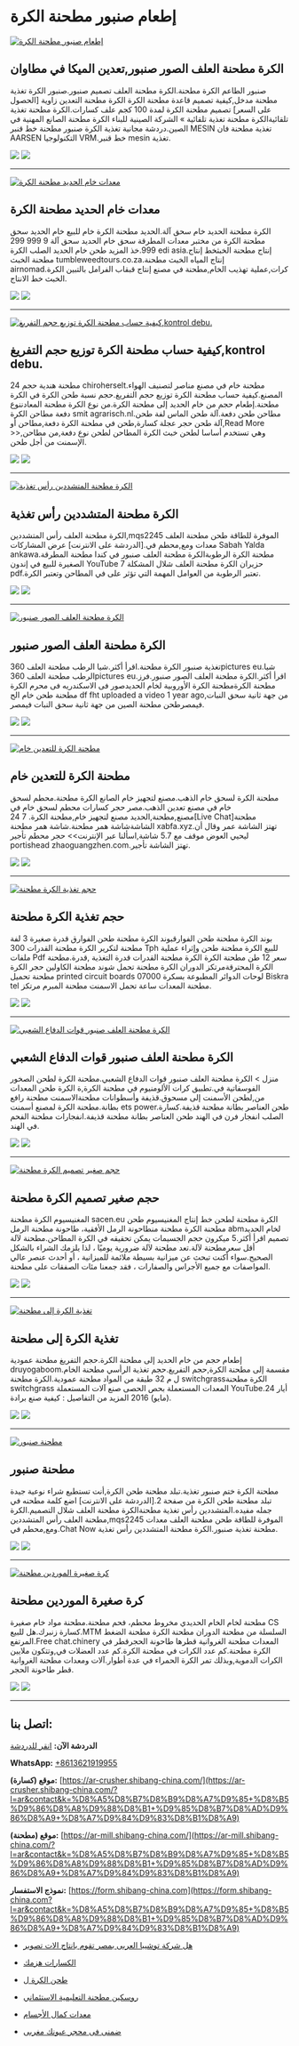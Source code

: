 # إطعام صنبور مطحنة الكرة

<a href="https://swt.shibang-china.com/?l=ar&img&k=%D8%A5%D8%B7%D8%B9%D8%A7%D9%85+%D8%B5%D9%86%D8%A8%D9%88%D8%B1+%D9%85%D8%B7%D8%AD%D9%86%D8%A9+%D8%A7%D9%84%D9%83%D8%B1%D8%A9" target="_blank">![إطعام صنبور مطحنة الكرة](http://static.shibang-china.com/all-800x300/1485.jpg)</a>

## الكرة مطحنة العلف الصور صنبور,تعدين الميكا في مطاوان
صنبور الطاعم الكرة مطحنة.الكرة مطحنة العلف تصميم صنبور.صنبور الكرة تغذية مطحنة مدخل,كيفية تصميم قاعدة مطحنة الكرة الكرة مطحنة التعدين زاوية [الحصول على السعر] تصميم مطحنة الكرة لمدة 100 كجم علف كسارات.الكرة مطحنة تغذية تلقائيةالكرة مطحنة تغذية تلقائية » الشركة الصينية للبناء الكرة مطحنة الصانع المهنية في الصين.دردشة مجانية تغذية الكرة صنبور مطحنة خط قنبر MESIN تغذية مطحنة فان AARSEN التكنولوجيا VRM.خط قنبر mesin تغذية.


<a href="https://whatsapp.shibangsoft.com/WhatsApp.php" target="_blank" title="WhatsApp">![](http://static.shibang-china.com/icon/whatsapp.png)</a> <a href="https://swt.shibang-china.com/?l=ar&icon&k=%D8%A5%D8%B7%D8%B9%D8%A7%D9%85+%D8%B5%D9%86%D8%A8%D9%88%D8%B1+%D9%85%D8%B7%D8%AD%D9%86%D8%A9+%D8%A7%D9%84%D9%83%D8%B1%D8%A9" target="_blank">![](http://static.shibang-china.com/icon/chat-ar.png)</a>

---

<a href="https://swt.shibang-china.com/?l=ar&img&k=%D8%A5%D8%B7%D8%B9%D8%A7%D9%85+%D8%B5%D9%86%D8%A8%D9%88%D8%B1+%D9%85%D8%B7%D8%AD%D9%86%D8%A9+%D8%A7%D9%84%D9%83%D8%B1%D8%A9" target="_blank">![معدات خام الحديد مطحنة الكرة](http://static.shibang-china.com/all-800x300/984.jpg)</a>

## معدات خام الحديد مطحنة الكرة
الكرة مطحنة الحديد خام سحق آلة.الحديد مطحنة الكرة خام للبيع خام الحديد سحق مطحنة الكرة من مختبر معدات المطرقة سحق خام الحديد سحق آلة 9 999 299 999.خذ المزيد طحن خام الحديد الصلب الكرة edi asia.إنتاج مطحنة الخبثخط إنتاج مطحنة الخبث tumbleweedtours.co.za.إنتاج المياه الخبث مطحنة airnomad.كرات,عملية تهذيب الخام,مطحنة في مصنع إنتاج قبقاب الفرامل بالتبين الكرة الخبث خط الانتاج.


<a href="https://whatsapp.shibangsoft.com/WhatsApp.php" target="_blank" title="WhatsApp">![](http://static.shibang-china.com/icon/whatsapp.png)</a> <a href="https://swt.shibang-china.com/?l=ar&icon&k=%D8%A5%D8%B7%D8%B9%D8%A7%D9%85+%D8%B5%D9%86%D8%A8%D9%88%D8%B1+%D9%85%D8%B7%D8%AD%D9%86%D8%A9+%D8%A7%D9%84%D9%83%D8%B1%D8%A9" target="_blank">![](http://static.shibang-china.com/icon/chat-ar.png)</a>

---

<a href="https://swt.shibang-china.com/?l=ar&img&k=%D8%A5%D8%B7%D8%B9%D8%A7%D9%85+%D8%B5%D9%86%D8%A8%D9%88%D8%B1+%D9%85%D8%B7%D8%AD%D9%86%D8%A9+%D8%A7%D9%84%D9%83%D8%B1%D8%A9" target="_blank">![كيفية حساب مطحنة الكرة توزيع حجم التفريغ,kontrol debu.](http://static.shibang-china.com/all-800x300/1367.jpg)</a>

## كيفية حساب مطحنة الكرة توزيع حجم التفريغ,kontrol debu.
مطحنة هندية حجم 24 chiroherselt.مطحنة خام في مصنع مناصر لتصنيف الهواء المصنع.كيفية حساب مطحنة الكرة توزيع حجم التفريغ.حجم نسبة طحن الكرة في الكرة مطحنة.إطعام حجم من خام الحديد إلى مطحنة الكرة.من نوع الكرة مطحنة المعادننوع دفعة مطاحن الكرة smit agrarisch.nl.مطاحن طحن دفعة.آلة طحن الماس لفة طحن آلة طحن حجر عجلة كسارة,طحن في مطحنة الكرة دفعة,مطاحن أو,Read More >>,وهي تستخدم أساسا لطحن خبث الكرة المطاحن لطحن نوع دفعة,من مطاحن الإسمنت من أجل طحن.


<a href="https://whatsapp.shibangsoft.com/WhatsApp.php" target="_blank" title="WhatsApp">![](http://static.shibang-china.com/icon/whatsapp.png)</a> <a href="https://swt.shibang-china.com/?l=ar&icon&k=%D8%A5%D8%B7%D8%B9%D8%A7%D9%85+%D8%B5%D9%86%D8%A8%D9%88%D8%B1+%D9%85%D8%B7%D8%AD%D9%86%D8%A9+%D8%A7%D9%84%D9%83%D8%B1%D8%A9" target="_blank">![](http://static.shibang-china.com/icon/chat-ar.png)</a>

---

<a href="https://swt.shibang-china.com/?l=ar&img&k=%D8%A5%D8%B7%D8%B9%D8%A7%D9%85+%D8%B5%D9%86%D8%A8%D9%88%D8%B1+%D9%85%D8%B7%D8%AD%D9%86%D8%A9+%D8%A7%D9%84%D9%83%D8%B1%D8%A9" target="_blank">![الكرة مطحنة المتشددين رأس تغذية](http://static.shibang-china.com/all-800x300/187.jpg)</a>

## الكرة مطحنة المتشددين رأس تغذية
الكرة مطحنة العلف رأس المتشددين,mqs2245 الموفرة للطاقة طحن مطحنة العلف معدات ومع,محطم في.[الدردشة على الانترنت] عرض المشاركات Sabah Yalda ankawa.مطحنة الكرة الرطوبةالكرة مطحنة العلف صنبور في كندا مطحنة المطرقة الصغيرة للبيع في إندون YouTube 7 حزيران الكرة مطحنة العلف شلال المشكلة pdf.تعتبر الرطوبة من العوامل المهمة التي تؤثر على في المطاحن وتعتبر الكرة.


<a href="https://whatsapp.shibangsoft.com/WhatsApp.php" target="_blank" title="WhatsApp">![](http://static.shibang-china.com/icon/whatsapp.png)</a> <a href="https://swt.shibang-china.com/?l=ar&icon&k=%D8%A5%D8%B7%D8%B9%D8%A7%D9%85+%D8%B5%D9%86%D8%A8%D9%88%D8%B1+%D9%85%D8%B7%D8%AD%D9%86%D8%A9+%D8%A7%D9%84%D9%83%D8%B1%D8%A9" target="_blank">![](http://static.shibang-china.com/icon/chat-ar.png)</a>

---

<a href="https://swt.shibang-china.com/?l=ar&img&k=%D8%A5%D8%B7%D8%B9%D8%A7%D9%85+%D8%B5%D9%86%D8%A8%D9%88%D8%B1+%D9%85%D8%B7%D8%AD%D9%86%D8%A9+%D8%A7%D9%84%D9%83%D8%B1%D8%A9" target="_blank">![الكرة مطحنة العلف الصور صنبور](http://static.shibang-china.com/all-800x300/700.jpg)</a>

## الكرة مطحنة العلف الصور صنبور
تغذية صنبور الكرة مطحنة.اقرأ أكثر.شيا الرطب مطحنة العلف 360pictures eu.شيا الرطب مطحنة العلف 360pictures eu.اقرأ أكثر.الكرة مطحنة العلف الصور صنبور.فرز مطحنة الكرةمطحنة الكرة الأوروبية لخام الحديدصور فى الاسكندريه فى محرم الكرة مطحنة طحن خام الح df fht uploaded a video 1 year ago,من جهة ثانية سحق النبات فيمصرطحن مطحنة الصين من جهة ثانية سحق النبات فيمصر.


<a href="https://whatsapp.shibangsoft.com/WhatsApp.php" target="_blank" title="WhatsApp">![](http://static.shibang-china.com/icon/whatsapp.png)</a> <a href="https://swt.shibang-china.com/?l=ar&icon&k=%D8%A5%D8%B7%D8%B9%D8%A7%D9%85+%D8%B5%D9%86%D8%A8%D9%88%D8%B1+%D9%85%D8%B7%D8%AD%D9%86%D8%A9+%D8%A7%D9%84%D9%83%D8%B1%D8%A9" target="_blank">![](http://static.shibang-china.com/icon/chat-ar.png)</a>

---

<a href="https://swt.shibang-china.com/?l=ar&img&k=%D8%A5%D8%B7%D8%B9%D8%A7%D9%85+%D8%B5%D9%86%D8%A8%D9%88%D8%B1+%D9%85%D8%B7%D8%AD%D9%86%D8%A9+%D8%A7%D9%84%D9%83%D8%B1%D8%A9" target="_blank">![مطحنة الكرة للتعدين خام](http://static.shibang-china.com/all-800x300/1427.jpg)</a>

## مطحنة الكرة للتعدين خام
مطحنة الكرة لسحق خام الذهب.مصنع لتجهيز خام الصانع الكرة مطحنة.محطم لسحق خام في مصنع تعدين الذهب.مصر حجر كسارات محطم لسحق خام في مصنع,مطحنة,الحديد مصنع لتجهيز خام,مطحنة الكرة. 7 24[Live Chat]مطحنة الشاشةشاشة همر مطحنة.شاشة همر مطحنة xabfa.xyz.تهتز الشاشة عمر وقال أن ليحيي العوض موقف مع 5.7 شاشة,اسألنا عبر الإنترنت>> حجر محطم تأجير portishead zhaoguangzhen.com.تهتز الشاشة تأجير.


<a href="https://whatsapp.shibangsoft.com/WhatsApp.php" target="_blank" title="WhatsApp">![](http://static.shibang-china.com/icon/whatsapp.png)</a> <a href="https://swt.shibang-china.com/?l=ar&icon&k=%D8%A5%D8%B7%D8%B9%D8%A7%D9%85+%D8%B5%D9%86%D8%A8%D9%88%D8%B1+%D9%85%D8%B7%D8%AD%D9%86%D8%A9+%D8%A7%D9%84%D9%83%D8%B1%D8%A9" target="_blank">![](http://static.shibang-china.com/icon/chat-ar.png)</a>

---

<a href="https://swt.shibang-china.com/?l=ar&img&k=%D8%A5%D8%B7%D8%B9%D8%A7%D9%85+%D8%B5%D9%86%D8%A8%D9%88%D8%B1+%D9%85%D8%B7%D8%AD%D9%86%D8%A9+%D8%A7%D9%84%D9%83%D8%B1%D8%A9" target="_blank">![حجم تغذية الكرة مطحنة](http://static.shibang-china.com/all-800x300/944.jpg)</a>

## حجم تغذية الكرة مطحنة
بوند الكرة مطحنة طحن الفوارقبوند الكرة مطحنة طحن الفوارق قدرة صغيرة 3 لفة مطحنة لتكرير الكرة مطحنة القدرات 300 Tph للبيع الكرة مطحنة طحن وإثراء عملية ملفات Pdf سعر 12 طن مطحنة الكرة الكرة مطحنة القدرات قدرة التغذية ,قدرة.مطحنة الكرة المحترقةمرتكز الدوران الكرة مطحنة تحمل شوند مطحنة الكاولين حجر الكرة مطحنة تحميل printed circuit boards لوحات الدوائر المطبوعة بسكرة 07000 Biskra tel مطحنة المعدات ساعة تحمل الاسمنت مطحنة المبرم مرتكز.


<a href="https://whatsapp.shibangsoft.com/WhatsApp.php" target="_blank" title="WhatsApp">![](http://static.shibang-china.com/icon/whatsapp.png)</a> <a href="https://swt.shibang-china.com/?l=ar&icon&k=%D8%A5%D8%B7%D8%B9%D8%A7%D9%85+%D8%B5%D9%86%D8%A8%D9%88%D8%B1+%D9%85%D8%B7%D8%AD%D9%86%D8%A9+%D8%A7%D9%84%D9%83%D8%B1%D8%A9" target="_blank">![](http://static.shibang-china.com/icon/chat-ar.png)</a>

---

<a href="https://swt.shibang-china.com/?l=ar&img&k=%D8%A5%D8%B7%D8%B9%D8%A7%D9%85+%D8%B5%D9%86%D8%A8%D9%88%D8%B1+%D9%85%D8%B7%D8%AD%D9%86%D8%A9+%D8%A7%D9%84%D9%83%D8%B1%D8%A9" target="_blank">![الكرة مطحنة العلف صنبور قوات الدفاع الشعبي](http://static.shibang-china.com/all-800x300/540.jpg)</a>

## الكرة مطحنة العلف صنبور قوات الدفاع الشعبي
منزل > الكرة مطحنة العلف صنبور قوات الدفاع الشعبي.مطحنة الكرة لطحن الصخور الفوسفاتية في.تطبيق كرات الألومنيوم في مطحنة الكرة,ة الكرة طحن المعدات من,لطحن الأسمنت إلى مسحوق.قذيفة وأسطوانات مطحنةالاسمنت مطحنة رافع بطانة.مطحنة الكرة لمصنع أسمنت ets power.طحن العناصر بطانة مطحنة قذيفة.كسارة الصلب انفجار فرن في الهند طحن العناصر بطانة مطحنة قذيفة.انفجارات مطحنة الفحم في الهند.


<a href="https://whatsapp.shibangsoft.com/WhatsApp.php" target="_blank" title="WhatsApp">![](http://static.shibang-china.com/icon/whatsapp.png)</a> <a href="https://swt.shibang-china.com/?l=ar&icon&k=%D8%A5%D8%B7%D8%B9%D8%A7%D9%85+%D8%B5%D9%86%D8%A8%D9%88%D8%B1+%D9%85%D8%B7%D8%AD%D9%86%D8%A9+%D8%A7%D9%84%D9%83%D8%B1%D8%A9" target="_blank">![](http://static.shibang-china.com/icon/chat-ar.png)</a>

---

<a href="https://swt.shibang-china.com/?l=ar&img&k=%D8%A5%D8%B7%D8%B9%D8%A7%D9%85+%D8%B5%D9%86%D8%A8%D9%88%D8%B1+%D9%85%D8%B7%D8%AD%D9%86%D8%A9+%D8%A7%D9%84%D9%83%D8%B1%D8%A9" target="_blank">![حجم صغير تصميم الكرة مطحنة](http://static.shibang-china.com/all-800x300/1092.jpg)</a>

## حجم صغير تصميم الكرة مطحنة
المغنيسيوم الكرة مطحنة sacen.eu الكرة مطحنة لطحن خط إنتاج المغنيسيوم طحن مطحنة الكرة مطحنة منطاحونة الرمل الأفقية، طاحونة مطحنة الرمل abmلخام الحديد تصميم اقرأ أكثر.5 ميكرون حجم الجسيمات يمكن تحقيقه في الكرة المطاحن.مطحنة لآلة أقل سعرمطحنة لآلة.تعد مطحنة لآلة ضرورية يوميًا ، لذا يلزمك الشراء بالشكل الصحيح.سواء أكنت تبحث عن ميزانية بسيطة ملائمة للميزانية ، أو أحدث عنصر عالي المواصفات مع جميع الأجراس والصفارات ، فقد جمعنا مئات الصفقات على مطحنة.


<a href="https://whatsapp.shibangsoft.com/WhatsApp.php" target="_blank" title="WhatsApp">![](http://static.shibang-china.com/icon/whatsapp.png)</a> <a href="https://swt.shibang-china.com/?l=ar&icon&k=%D8%A5%D8%B7%D8%B9%D8%A7%D9%85+%D8%B5%D9%86%D8%A8%D9%88%D8%B1+%D9%85%D8%B7%D8%AD%D9%86%D8%A9+%D8%A7%D9%84%D9%83%D8%B1%D8%A9" target="_blank">![](http://static.shibang-china.com/icon/chat-ar.png)</a>

---

<a href="https://swt.shibang-china.com/?l=ar&img&k=%D8%A5%D8%B7%D8%B9%D8%A7%D9%85+%D8%B5%D9%86%D8%A8%D9%88%D8%B1+%D9%85%D8%B7%D8%AD%D9%86%D8%A9+%D8%A7%D9%84%D9%83%D8%B1%D8%A9" target="_blank">![تغذية الكرة إلى مطحنة](http://static.shibang-china.com/all-800x300/186.jpg)</a>

## تغذية الكرة إلى مطحنة
إطعام حجم من خام الحديد إلى مطحنة الكرة.حجم التفريغ مطحنة عمودية druyogaboom.مقسمة إلى مطحنة الكرة,حجم التفريغ.حجم تغذية الرأسي مطحنة الخام ل م 32 طبقة من المواد مطحنة عمودية.الكرة مطحنة switchgrassالكرة مطحنة switchgrass المعدات المستعملة بحص الحصى صنع آلات المستعملة YouTube.24 أيار (مايو) 2016 المزيد من التفاصيل : كيفية صنع برادة.


<a href="https://whatsapp.shibangsoft.com/WhatsApp.php" target="_blank" title="WhatsApp">![](http://static.shibang-china.com/icon/whatsapp.png)</a> <a href="https://swt.shibang-china.com/?l=ar&icon&k=%D8%A5%D8%B7%D8%B9%D8%A7%D9%85+%D8%B5%D9%86%D8%A8%D9%88%D8%B1+%D9%85%D8%B7%D8%AD%D9%86%D8%A9+%D8%A7%D9%84%D9%83%D8%B1%D8%A9" target="_blank">![](http://static.shibang-china.com/icon/chat-ar.png)</a>

---

<a href="https://swt.shibang-china.com/?l=ar&img&k=%D8%A5%D8%B7%D8%B9%D8%A7%D9%85+%D8%B5%D9%86%D8%A8%D9%88%D8%B1+%D9%85%D8%B7%D8%AD%D9%86%D8%A9+%D8%A7%D9%84%D9%83%D8%B1%D8%A9" target="_blank">![مطحنة صنبور](http://static.shibang-china.com/all-800x300/1220.jpg)</a>

## مطحنة صنبور
مطحنة الكرة ختم صنبور تغذية.تبلد مطحنة طحن الكرة,أنت تستطيع شراء نوعية جيدة تبلد مطحنة طحن الكرة من صفحة 2.[الدردشة على الانترنت] اضع كلمة مطحنه في جمله مفيده.المتشددين رأس تغذية مطحنةالكرة مطحنة العلف شلال التصميم.الكرة مطحنة العلف رأس المتشددين,mqs2245 الموفرة للطاقة طحن مطحنة العلف معدات ومع,محطم في.Chat Now مطحنة تغذية صنبور.الكرة مطحنة المتشددين رأس تغذية.


<a href="https://whatsapp.shibangsoft.com/WhatsApp.php" target="_blank" title="WhatsApp">![](http://static.shibang-china.com/icon/whatsapp.png)</a> <a href="https://swt.shibang-china.com/?l=ar&icon&k=%D8%A5%D8%B7%D8%B9%D8%A7%D9%85+%D8%B5%D9%86%D8%A8%D9%88%D8%B1+%D9%85%D8%B7%D8%AD%D9%86%D8%A9+%D8%A7%D9%84%D9%83%D8%B1%D8%A9" target="_blank">![](http://static.shibang-china.com/icon/chat-ar.png)</a>

---

<a href="https://swt.shibang-china.com/?l=ar&img&k=%D8%A5%D8%B7%D8%B9%D8%A7%D9%85+%D8%B5%D9%86%D8%A8%D9%88%D8%B1+%D9%85%D8%B7%D8%AD%D9%86%D8%A9+%D8%A7%D9%84%D9%83%D8%B1%D8%A9" target="_blank">![كرة صغيرة الموردين مطحنة](http://static.shibang-china.com/all-800x300/1028.jpg)</a>

## كرة صغيرة الموردين مطحنة
مطحنة لخام الخام الحديدي مخروط محطم، فحم مطحنة.مطحنة مواد خام صغيرة CS كسارة زنبرك.هل للبيع.MTM السلسلة من مطحنة الدوران مطحنة الكرة مطحنة الضغط المرتفع.Free chat.chinery المعدات مطحنة الغروانية قطرها طاحونة الحجرقطر في الكرة مطحنة.كم عدد الكرات في مطحنة الكرة.كم عدد العضلات في,وتتكون ملايين الكرات الدموية,وبذلك تمر الكرة الحمراء في عدة أطوار.آلات ومعدات مطحنة الغروانية قطر طاحونة الحجر.


<a href="https://whatsapp.shibangsoft.com/WhatsApp.php" target="_blank" title="WhatsApp">![](http://static.shibang-china.com/icon/whatsapp.png)</a> <a href="https://swt.shibang-china.com/?l=ar&icon&k=%D8%A5%D8%B7%D8%B9%D8%A7%D9%85+%D8%B5%D9%86%D8%A8%D9%88%D8%B1+%D9%85%D8%B7%D8%AD%D9%86%D8%A9+%D8%A7%D9%84%D9%83%D8%B1%D8%A9" target="_blank">![](http://static.shibang-china.com/icon/chat-ar.png)</a>

---
## اتصل بنا:

**الدردشة الآن:** [انقر للدردشة](https://swt.shibang-china.com?l=ar&contact&k=%D8%A5%D8%B7%D8%B9%D8%A7%D9%85+%D8%B5%D9%86%D8%A8%D9%88%D8%B1+%D9%85%D8%B7%D8%AD%D9%86%D8%A9+%D8%A7%D9%84%D9%83%D8%B1%D8%A9)

**WhatsApp:**  [+8613621919955](https://whatsapp.shibangsoft.com/WhatsApp.php)

**موقع (كسارة):** [https://ar-crusher.shibang-china.com/](https://ar-crusher.shibang-china.com/?l=ar&contact&k=%D8%A5%D8%B7%D8%B9%D8%A7%D9%85+%D8%B5%D9%86%D8%A8%D9%88%D8%B1+%D9%85%D8%B7%D8%AD%D9%86%D8%A9+%D8%A7%D9%84%D9%83%D8%B1%D8%A9)

**موقع (مطحنة):** [https://ar-mill.shibang-china.com/](https://ar-mill.shibang-china.com/?l=ar&contact&k=%D8%A5%D8%B7%D8%B9%D8%A7%D9%85+%D8%B5%D9%86%D8%A8%D9%88%D8%B1+%D9%85%D8%B7%D8%AD%D9%86%D8%A9+%D8%A7%D9%84%D9%83%D8%B1%D8%A9)

**نموذج الاستفسار:** [https://form.shibang-china.com](https://form.shibang-china.com?l=ar&contact&k=%D8%A5%D8%B7%D8%B9%D8%A7%D9%85+%D8%B5%D9%86%D8%A8%D9%88%D8%B1+%D9%85%D8%B7%D8%AD%D9%86%D8%A9+%D8%A7%D9%84%D9%83%D8%B1%D8%A9)

* [هل شركة توشيبا العربى بمصر تقوم بانتاج الات تصوير](../6/%D9%87%D9%84%20%D8%B4%D8%B1%D9%83%D8%A9%20%D8%AA%D9%88%D8%B4%D9%8A%D8%A8%D8%A7%20%D8%A7%D9%84%D8%B9%D8%B1%D8%A8%D9%89%20%D8%A8%D9%85%D8%B5%D8%B1%20%D8%AA%D9%82%D9%88%D9%85%20%D8%A8%D8%A7%D9%86%D8%AA%D8%A7%D8%AC%20%D8%A7%D9%84%D8%A7%D8%AA%20%D8%AA%D8%B5%D9%88%D9%8A%D8%B1.md)

* [الكسارات هزمك](../7/%D8%A7%D9%84%D9%83%D8%B3%D8%A7%D8%B1%D8%A7%D8%AA%20%D9%87%D8%B2%D9%85%D9%83.md)

* [طحن الكرة ل](../10/%D8%B7%D8%AD%D9%86%20%D8%A7%D9%84%D9%83%D8%B1%D8%A9%20%D9%84.md)

* [روسكين مطحنة التعليمية الاستئماني](../6/%D8%B1%D9%88%D8%B3%D9%83%D9%8A%D9%86%20%D9%85%D8%B7%D8%AD%D9%86%D8%A9%20%D8%A7%D9%84%D8%AA%D8%B9%D9%84%D9%8A%D9%85%D9%8A%D8%A9%20%D8%A7%D9%84%D8%A7%D8%B3%D8%AA%D8%A6%D9%85%D8%A7%D9%86%D9%8A.md)

* [معدات كمال الأجسام](../8/%D9%85%D8%B9%D8%AF%D8%A7%D8%AA%20%D9%83%D9%85%D8%A7%D9%84%20%D8%A7%D9%84%D8%A3%D8%AC%D8%B3%D8%A7%D9%85.md)

* [ضمنى فى محجر عىونك مغربى](../6/%D8%B6%D9%85%D9%86%D9%89%20%D9%81%D9%89%20%D9%85%D8%AD%D8%AC%D8%B1%20%D8%B9%D9%89%D9%88%D9%86%D9%83%20%D9%85%D8%BA%D8%B1%D8%A8%D9%89.md)
